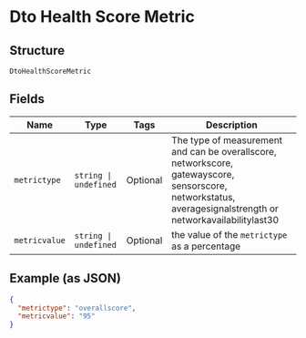 
# Dto Health Score Metric

## Structure

`DtoHealthScoreMetric`

## Fields

| Name | Type | Tags | Description |
|  --- | --- | --- | --- |
| `metrictype` | `string \| undefined` | Optional | The type of measurement and can be overallscore, networkscore, gatewayscore, sensorscore, networkstatus, averagesignalstrength or networkavailabilitylast30 |
| `metricvalue` | `string \| undefined` | Optional | the value of the `metrictype` as a percentage |

## Example (as JSON)

```json
{
  "metrictype": "overallscore",
  "metricvalue": "95"
}
```


